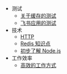 * 测试
  * [关于缓存的测试](test/cache.md)
  * [飞书应用的测试](test/test_feishu.md)
* 技术
  * [HTTP](code/http.md)
  * [Redis 知识点](code/redis.md)
  * [初步了解 Node.js](code/node.js.md)
* 工作效率
    * [高效的工作方式](work/working.md)
